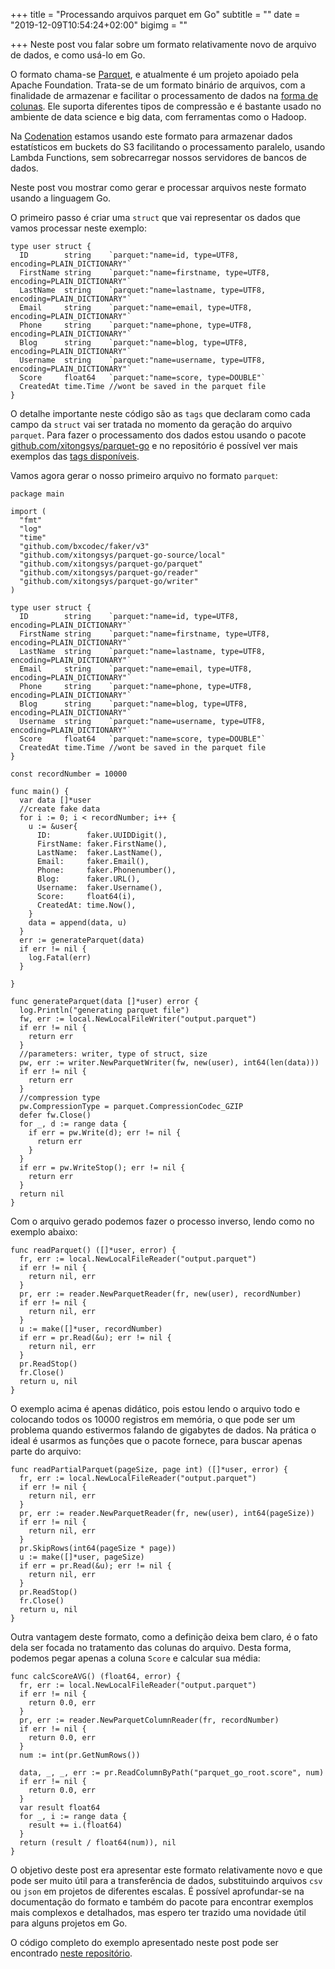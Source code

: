 +++
title = "Processando arquivos parquet em Go"
subtitle = ""
date = "2019-12-09T10:54:24+02:00"
bigimg = ""

+++
Neste post vou falar sobre um formato relativamente novo de arquivo de dados, e como usá-lo em Go. 

O formato chama-se [Parquet](http://parquet.apache.org), e atualmente é um projeto apoiado pela Apache Foundation. Trata-se de um formato binário de arquivos, com a finalidade de armazenar e facilitar o processamento de dados na [forma de colunas](http://en.wikipedia.org/wiki/Column-oriented_DBMS). Ele suporta diferentes tipos de compressão e é bastante usado no ambiente de data science e big data, com ferramentas como o Hadoop. 

Na [Codenation](https://codenation.dev) estamos usando este formato para armazenar dados estatísticos em buckets do S3 facilitando o processamento paralelo, usando Lambda Functions, sem sobrecarregar nossos servidores de bancos de dados. 

Neste post vou mostrar como gerar e processar arquivos neste formato usando a linguagem Go.

O primeiro passo é criar uma ```struct``` que vai representar os dados que vamos processar neste exemplo:

```
type user struct {
  ID        string    `parquet:"name=id, type=UTF8, encoding=PLAIN_DICTIONARY"`
  FirstName string    `parquet:"name=firstname, type=UTF8, encoding=PLAIN_DICTIONARY"`
  LastName  string    `parquet:"name=lastname, type=UTF8, encoding=PLAIN_DICTIONARY"`
  Email     string    `parquet:"name=email, type=UTF8, encoding=PLAIN_DICTIONARY"`
  Phone     string    `parquet:"name=phone, type=UTF8, encoding=PLAIN_DICTIONARY"`
  Blog      string    `parquet:"name=blog, type=UTF8, encoding=PLAIN_DICTIONARY"`
  Username  string    `parquet:"name=username, type=UTF8, encoding=PLAIN_DICTIONARY"`
  Score     float64   `parquet:"name=score, type=DOUBLE"`
  CreatedAt time.Time //wont be saved in the parquet file
}
```

O detalhe importante neste código são as ```tags``` que declaram como cada campo da ```struct``` vai ser tratada no momento da geração do arquivo ```parquet```. Para fazer o processamento dos dados estou usando o pacote [github.com/xitongsys/parquet-go](https://github.com/xitongsys/parquet-go) e no repositório é possível ver mais exemplos das [tags disponíveis](https://github.com/xitongsys/parquet-go#type). 

Vamos agora gerar o nosso primeiro arquivo no formato ```parquet```:

```
package main

import (
  "fmt"
  "log"
  "time"
  "github.com/bxcodec/faker/v3"
  "github.com/xitongsys/parquet-go-source/local"
  "github.com/xitongsys/parquet-go/parquet"
  "github.com/xitongsys/parquet-go/reader"
  "github.com/xitongsys/parquet-go/writer"
)

type user struct {
  ID        string    `parquet:"name=id, type=UTF8, encoding=PLAIN_DICTIONARY"`
  FirstName string    `parquet:"name=firstname, type=UTF8, encoding=PLAIN_DICTIONARY"`
  LastName  string    `parquet:"name=lastname, type=UTF8, encoding=PLAIN_DICTIONARY"`
  Email     string    `parquet:"name=email, type=UTF8, encoding=PLAIN_DICTIONARY"`
  Phone     string    `parquet:"name=phone, type=UTF8, encoding=PLAIN_DICTIONARY"`
  Blog      string    `parquet:"name=blog, type=UTF8, encoding=PLAIN_DICTIONARY"`
  Username  string    `parquet:"name=username, type=UTF8, encoding=PLAIN_DICTIONARY"`
  Score     float64   `parquet:"name=score, type=DOUBLE"`
  CreatedAt time.Time //wont be saved in the parquet file
}

const recordNumber = 10000

func main() {
  var data []*user
  //create fake data
  for i := 0; i < recordNumber; i++ {
    u := &user{
      ID:        faker.UUIDDigit(),
      FirstName: faker.FirstName(),
      LastName:  faker.LastName(),
      Email:     faker.Email(),
      Phone:     faker.Phonenumber(),
      Blog:      faker.URL(),
      Username:  faker.Username(),
      Score:     float64(i),
      CreatedAt: time.Now(),
    }
    data = append(data, u)
  }
  err := generateParquet(data)
  if err != nil {
    log.Fatal(err)
  }

}

func generateParquet(data []*user) error {
  log.Println("generating parquet file")
  fw, err := local.NewLocalFileWriter("output.parquet")
  if err != nil {
    return err
  }
  //parameters: writer, type of struct, size
  pw, err := writer.NewParquetWriter(fw, new(user), int64(len(data)))
  if err != nil {
    return err
  }
  //compression type
  pw.CompressionType = parquet.CompressionCodec_GZIP
  defer fw.Close()
  for _, d := range data {
    if err = pw.Write(d); err != nil {
      return err
    }
  }
  if err = pw.WriteStop(); err != nil {
    return err
  }
  return nil
}
```

Com o arquivo gerado podemos fazer o processo inverso, lendo como no exemplo abaixo:

```
func readParquet() ([]*user, error) {
  fr, err := local.NewLocalFileReader("output.parquet")
  if err != nil {
    return nil, err
  }
  pr, err := reader.NewParquetReader(fr, new(user), recordNumber)
  if err != nil {
    return nil, err
  }
  u := make([]*user, recordNumber)
  if err = pr.Read(&u); err != nil {
    return nil, err
  }
  pr.ReadStop()
  fr.Close()
  return u, nil
}
```

O exemplo acima é apenas didático, pois estou lendo o arquivo todo e colocando todos os 10000 registros em memória, o que pode ser um problema quando estivermos falando de gigabytes de dados. Na prática o ideal é usarmos as funções que o pacote fornece, para buscar apenas parte do arquivo:

```
func readPartialParquet(pageSize, page int) ([]*user, error) {
  fr, err := local.NewLocalFileReader("output.parquet")
  if err != nil {
    return nil, err
  }
  pr, err := reader.NewParquetReader(fr, new(user), int64(pageSize))
  if err != nil {
    return nil, err
  }
  pr.SkipRows(int64(pageSize * page))
  u := make([]*user, pageSize)
  if err = pr.Read(&u); err != nil {
    return nil, err
  }
  pr.ReadStop()
  fr.Close()
  return u, nil
}
```

Outra vantagem deste formato, como a definição deixa bem claro, é o fato dela ser focada no tratamento das colunas do arquivo. Desta forma, podemos pegar apenas a coluna ```Score``` e calcular sua média:

```
func calcScoreAVG() (float64, error) {
  fr, err := local.NewLocalFileReader("output.parquet")
  if err != nil {
    return 0.0, err
  }
  pr, err := reader.NewParquetColumnReader(fr, recordNumber)
  if err != nil {
    return 0.0, err
  }
  num := int(pr.GetNumRows())

  data, _, _, err := pr.ReadColumnByPath("parquet_go_root.score", num)
  if err != nil {
    return 0.0, err
  }
  var result float64
  for _, i := range data {
    result += i.(float64)
  }
  return (result / float64(num)), nil
}
```


O objetivo deste post era apresentar este formato relativamente novo e que pode ser muito útil para a transferência de dados, substituindo arquivos  ```csv``` ou ```json``` em projetos de diferentes escalas. É possível aprofundar-se na documentação do formato e também do pacote para encontrar exemplos mais complexos e detalhados, mas espero ter trazido uma novidade útil para alguns projetos em Go.

O código completo do exemplo apresentado neste post pode ser encontrado [neste repositório](https://github.com/eminetto/parquet-golang). 